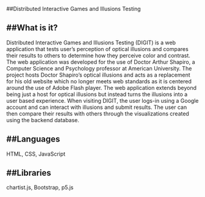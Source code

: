 ##Distributed Interactive Games and Illusions Testing

##What is it?
-----------

Distributed Interactive Games and Illusions Testing (DIGIT) is a web application that tests user’s perception of optical illusions and compares their results to others to determine how they perceive color and contrast. The web application was developed for the use of Doctor Arthur Shapiro, a Computer Science and Psychology professor at American University. The project hosts Doctor Shapiro’s optical illusions and acts as a replacement for his old website which no longer meets web standards as it is centered around the use of Adobe Flash player. The web application extends beyond being just a host for optical illusions but instead turns the illusions into a user based experience. When visiting DIGIT, the user logs-in using a Google account and can interact with illusions and submit results. The user can then compare their results with others through the visualizations created using the backend database. 

##Languages
-----------
HTML, CSS, JavaScript

##Libraries
-----------
chartist.js, Bootstrap, p5.js
